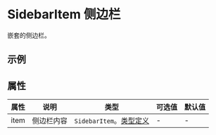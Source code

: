 # SidebarItem 侧边栏

嵌套的侧边栏。

## 示例

<vp-demo
  demo-height="290px"
  source-code="tdesign-vue-next:::sidebar-item/sidebar-item"
/>

## 属性

| 属性 | 说明       | 类型                                                                                                                                                  | 可选值 | 默认值 |
| ---- | ---------- | ----------------------------------------------------------------------------------------------------------------------------------------------------- | ------ | ------ |
| item | 侧边栏内容 | `SidebarItem`。[类型定义](https://github.com/novlan1/press-components/blob/master/packages/tdesign-vue-next/components/sidebar-item/sidebar-item.vue) | -      | -      |

